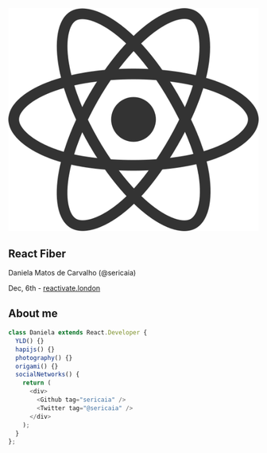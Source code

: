 <img src="./slides/images/react-logo.png" class="logo"/>

## React Fiber
Daniela Matos de Carvalho (@sericaia)

Dec, 6th - [reactivate.london](https://reactivate.london/)


## About me

```js
class Daniela extends React.Developer {
  YLD() {}
  hapijs() {}
  photography() {}
  origami() {}
  socialNetworks() {
    return (
      <div>
        <Github tag="sericaia" />
        <Twitter tag="@sericaia" />
      </div>
    );
  }
};
```

